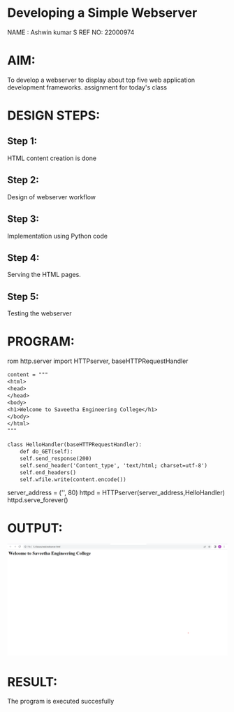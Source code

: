 # Developing a Simple Webserver
NAME  : Ashwin kumar S
REF NO: 22000974
# AIM:

To develop a webserver to display about top five web application development frameworks.
assignment for today's class 


# DESIGN STEPS:

## Step 1:

HTML content creation is done

## Step 2:

Design of webserver workflow

## Step 3:

Implementation using Python code

## Step 4:

Serving the HTML pages.

## Step 5:

Testing the webserver

# PROGRAM:

rom http.server import HTTPserver, baseHTTPRequestHandler

```
content = """
<html>
<head>
</head>
<body>
<h1>Welcome to Saveetha Engineering College</h1>
</body>
</html>
"""

class HelloHandler(baseHTTPRequestHandler):
    def do_GET(self):
    self.send_response(200)
    self.send_header('Content_type', 'text/html; charset=utf-8')
    self.end_headers()
    self.wfile.write(content.encode())
```

server_address = ('', 80)
httpd = HTTPserver(server_address,HelloHandler)
httpd.serve_forever()

# OUTPUT:
![output](webserver.png)
# RESULT:

The program is executed succesfully
